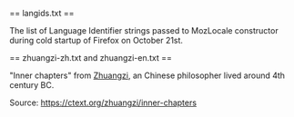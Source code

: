 == langids.txt ==

The list of Language Identifier strings passed to MozLocale constructor during cold startup of Firefox on October 21st.


== zhuangzi-zh.txt and zhuangzi-en.txt ==

"Inner chapters" from [Zhuangzi](https://en.wikipedia.org/wiki/Zhuang_Zhou), an
Chinese philosopher lived around 4th century BC.

Source: https://ctext.org/zhuangzi/inner-chapters
